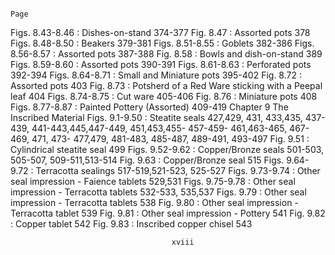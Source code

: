                                                                           Page

Figs. 8.43-8.46 :  Dishes-on-stand                                     374-377
Fig. 8.47 :        Assorted pots                                           378
Figs. 8.48-8.50 :  Beakers                                             379-381
Figs. 8.51-8.55 :  Goblets                                             382-386
Figs. 8.56-8.57 :  Assorted pots                                       387-388
Fig. 8.58 :        Bowls and dish-on-stand                                 389
Figs. 8.59-8.60 :  Assorted pots                                       390-391
Figs. 8.61-8.63 :  Perforated pots                                     392-394
Figs. 8.64-8.71 :  Small and Miniature pots                            395-402
Fig. 8.72 :        Assorted pots                                           403
Fig. 8.73 :        Potsherd of a Red Ware sticking with a Peepal leaf      404
Figs. 8.74-8.75 :  Cut ware                                            405-406
Fig. 8.76 :        Miniature pots                                          408
Figs. 8.77-8.87 :  Painted Pottery (Assorted)                          409-419
Chapter 9          The Inscribed Material
Figs. 9.1-9.50 :   Steatite seals              427,429, 431, 433,435, 437-439,
                                    441-443,445,447-449, 451,453,455- 457-459-
                                      461,463-465, 467-469, 471, 473- 477,479,
                                            481-483, 485-487, 489-491, 493-497
Fig. 9.51 :        Cylindrical steatite seal                               499
Figs. 9.52-9.62 :  Copper/Bronze seals       501-503, 505-507, 509-511,513-514
Fig. 9.63 :        Copper/Bronze seal                                      515
Figs. 9.64-9.72 :  Terracotta sealings                517-519,521-523, 525-527
Figs. 9.73-9.74 :  Other seal impression - Faience tablets             529,531
Figs. 9.75-9.78 :  Other seal impression - Terracotta tablets 532-533, 535,537
Figs. 9.79 :       Other seal impression - Terracotta tablets              538
Fig. 9.80 :        Other seal impression - Terracotta tablet               539
Fig. 9.81 :        Other seal impression - Pottery                         541
Fig. 9.82 :        Copper tablet                                           542
Fig. 9.83 :        Inscribed copper chisel                                 543

                                        xviii